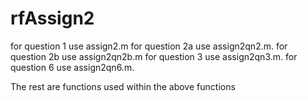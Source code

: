 # rfAssign2
for question 1 use assign2.m
for question 2a use assign2qn2.m.
for question 2b use assign2qn2b.m
for question 3 use assign2qn3.m.
for question 6 use assign2qn6.m.

The rest are functions used within the above functions
